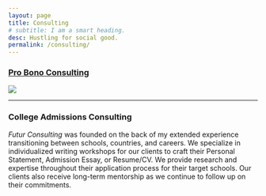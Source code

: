 ```yaml
---
layout: page
title: Consulting
# subtitle: I am a smart heading.
desc: Hustling for social good.
permalink: /consulting/
---
```


<div class="pretty-links">

<div class="lead lead-about">


### [Pro Bono Consulting](https://www.catchafire.org/profiles/1474308/)<br>
<img src="{{ site.baseurl }}/assets/img/git.catchafire.png"/>


<!-- {::nomarkdown} 
<figure class="site-profile">
    <img src="{{ site.baseurl }}/assets/img/profile.png">
</figure>
{:/} -->

<br>

---


### College Admissions Consulting
_Futur Consulting_ was founded on the back of my extended experience transitioning between schools, countries, and careers. We specialize in individualized writing workshops for our clients to craft their Personal Statement, Admission Essay, or Resume/CV. We provide research and expertise throughout their application process for their target schools. Our clients also receive long-term mentorship as we continue to follow up on their commitments. 
</div>    
 
